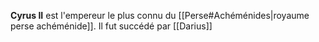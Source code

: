 **Cyrus II** est l'empereur le plus connu du [[Perse#Achéménides|royaume perse achéménide]]. Il fut succédé par [[Darius]]